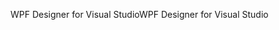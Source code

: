 <span data-ttu-id="97781-101">WPF Designer for Visual Studio</span><span class="sxs-lookup"><span data-stu-id="97781-101">WPF Designer for Visual Studio</span></span>